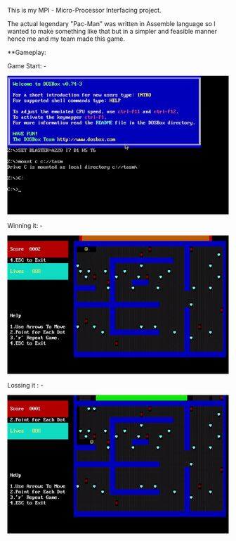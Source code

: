 This is my MPI - Micro-Processor Interfacing project.

The actual legendary "Pac-Man" was written in Assemble language so I wanted to make something like that but in a simpler and feasible manner hence me and my team made this game.


**Gameplay:

Game Start: - 

<img src = "Piyu Start.gif">

Winning it: - 

<img src = "Piyu Win.gif">

Lossing it : - 

<img src = "Piyu Lose.gif">
